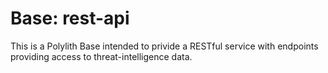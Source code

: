 # Base: rest-api

This is a Polylith Base intended to privide a RESTful service with endpoints providing access to threat-intelligence data.
